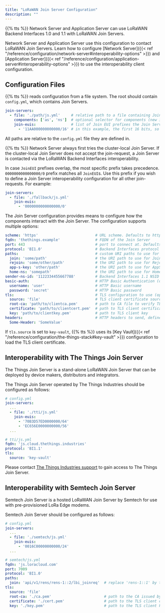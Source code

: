 ```yaml
---
title: "LoRaWAN Join Server Configuration"
description: ""
---
```


{{% tts %}} Network Server and Application Server can use LoRaWAN Backend Interfaces 1.0 and 1.1 with LoRaWAN Join Servers.

<!-- more -->

Network Server and Application Server use this configuration to contact LoRaWAN Join Servers. Learn how to configure [Network Server]({{< ref "/reference/configuration/network-server#interoperability-options" >}}) and [Application Server]({{< ref "/reference/configuration/application-server#interoperability-options" >}}) to use the interoperability client configuration.

## Configuration Files

{{% tts %}} reads configuration from a file system. The root should contain `config.yml`, which contains Join Servers.

```yml
join-servers:
  - file: './path/js.yml'     # relative path to a file containing Join Server configuration
    components: ['as', 'ns']  # optional selector for components (new in 3.21.0)
    join-euis:                # list of Join EUI prefixes the Join Server should handle
      - '11AA000000000000/16' # in this example, the first 16 bits, so all JoinEUIs starting with 11AA
```

All paths are relative to the `config.yml` file they are defined in.

{{% tts %}} Network Server always first tries the cluster-local Join Server. If the cluster-local Join Server does not accept the join-request, a Join Server is contacted via the LoRaWAN Backend Interfaces interoperability.

In case `JoinEUI` prefixes overlap, the most specific prefix takes precedence. `0000000000000000/0` prefix matches all `JoinEUI`s. Use this prefix if you wish to define a Join Server interoperability configuration for all other join-requests. For example:

```yml
join-servers:
  - file: './fallback/js.yml'
    join-euis:
      - '0000000000000000/0'
```

The Join Server configuration provides means to configure how the components interact with the Join Server. The configuration supports multiple options:

```yml
scheme: 'https'                          # URL scheme. Defaults to https
fqdn: 'thethings.example'                # FQDN of the Join Server
port: 443                                # port to connect at. Defaults to 443
protocol: 'BI1.0'                        # Backend Interfaces protocol to use (BI1.0 or BI1.1)
paths:                                   # custom URI paths to use for various requests. Defaults to /
  join: 'some/path'                      # the URI path to use for JoinReq
  rejoin: 'some/other/path'              # the URI path to use for RejoinReq
  app-s-key: 'other/path'                # the URI path to use for AppSKeyReq
  home-ns: 'somepath'                    # the URI path to use for HomeNSReq
sender-ns-id: '1122334455667788'         # Backend Interfaces 1.1 NSID (overrides ns.interop.id)
basic-auth:                              # HTTP Basic Authentication (optional)
  username: 'user'                       # HTTP Basic username
  password: 'secret'                     # HTTP Basic password
tls:                                     # TLS configuration to use (optional)
  source: 'file'                         # TLS client certificate source (file or key-vault)
  root-ca: 'path/to/clientca.pem'        # path to CA file to verify TLS server certificate (optional)
  certificate: 'path/to/clientcert.pem'  # path to TLS client certificate
  key: 'path/to/clientkey.pem'           # path to TLS client key
headers:                                 # HTTP headers to send, defined as key-value map
  Some-Header: 'SomeValue'
```

If `tls.source` is set to `key-vault`, {{% tts %}} uses its [Key Vault]({{< ref "/reference/configuration/the-things-stack#key-vault" >}}) configuration to load the TLS client certificate.

## Interoperability with The Things Join Server

The Things Join Server is a stand-alone LoRaWAN Join Server that can be deployed by device makers, distributors and integrators.

The Things Join Server operated by The Things Industries should be configured as follows:

```yml
# config.yml
join-servers:
  ...
  - file: './tti/js.yml'
    join-euis:
      - '70B3D57ED0000000/64'
      - 'EC656E0000000000/56'
  ...
```

```yml
# tti/js.yml
fqdn: 'js.cloud.thethings.industries'
protocol: 'BI1.1'
tls:
  source: 'key-vault'
```

Please contact [The Things Industries support](mailto:support@thethingsindustries.com) to gain access to The Things Join Server.

## Interoperability with Semtech Join Server

Semtech Join Server is a hosted LoRaWAN Join Server by Semtech for use with pre-provisioned LoRa Edge modems.

Semtech Join Server should be configured as follows:

```yml
# config.yml
join-servers:
  ...
  - file: './semtech/js.yml'
    join-euis:
      - '0016C00000000000/24'
  ...
```

```yml
# semtech/js.yml
fqdn: 'js.loracloud.com'
port: 7009
protocol: 'BI1.0'
paths:
  join: 'api/v1/rens/rens-1::2/lbi_joinreq'  # replace 'rens-1::1' by the RENS issued by Semtech
tls:
  source: 'file'
  root-ca: './ca.pem'                        # path to the CA issued by Semtech
  certificate: './cert.pem'                  # path to the TLS client certificate issued by Semtech
  key: './key.pem'                           # path to the TLS client key issued by Semtech
```
